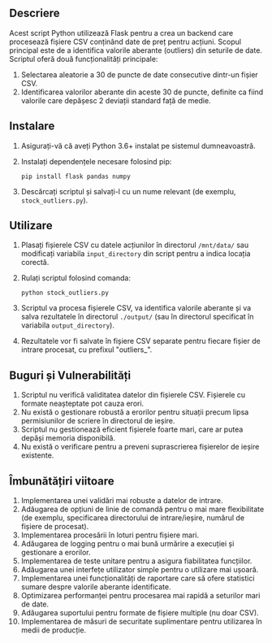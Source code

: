 ## Descriere

Acest script Python utilizează Flask pentru a crea un backend care procesează fișiere CSV conținând date de preț pentru acțiuni. 
Scopul principal este de a identifica valorile aberante (outliers) din seturile de date. Scriptul oferă două funcționalități principale:

1. Selectarea aleatorie a 30 de puncte de date consecutive dintr-un fișier CSV.
2. Identificarea valorilor aberante din aceste 30 de puncte, definite ca fiind valorile care depășesc 2 deviații standard față de medie.

## Instalare

1. Asigurați-vă că aveți Python 3.6+ instalat pe sistemul dumneavoastră.

2. Instalați dependențele necesare folosind pip:

   ```
   pip install flask pandas numpy
   ```

3. Descărcați scriptul și salvați-l cu un nume relevant (de exemplu, `stock_outliers.py`).

## Utilizare

1. Plasați fișierele CSV cu datele acțiunilor în directorul `/mnt/data/` sau modificați variabila `input_directory` din script pentru a indica locația corectă.

2. Rulați scriptul folosind comanda:

   ```
   python stock_outliers.py
   ```

3. Scriptul va procesa fișierele CSV, va identifica valorile aberante și va salva rezultatele în directorul `./output/` (sau în directorul specificat în variabila `output_directory`).

4. Rezultatele vor fi salvate în fișiere CSV separate pentru fiecare fișier de intrare procesat, cu prefixul "outliers_".

## Buguri și Vulnerabilități

1. Scriptul nu verifică validitatea datelor din fișierele CSV. Fișierele cu formate neașteptate pot cauza erori.
2. Nu există o gestionare robustă a erorilor pentru situații precum lipsa permisiunilor de scriere în directorul de ieșire.
3. Scriptul nu gestionează eficient fișierele foarte mari, care ar putea depăși memoria disponibilă.
4. Nu există o verificare pentru a preveni suprascrierea fișierelor de ieșire existente.

## Îmbunătățiri viitoare

1. Implementarea unei validări mai robuste a datelor de intrare.
2. Adăugarea de opțiuni de linie de comandă pentru o mai mare flexibilitate (de exemplu, specificarea directorului de intrare/ieșire, numărul de fișiere de procesat).
3. Implementarea procesării în loturi pentru fișiere mari.
4. Adăugarea de logging pentru o mai bună urmărire a execuției și gestionare a erorilor.
5. Implementarea de teste unitare pentru a asigura fiabilitatea funcțiilor.
6. Adăugarea unei interfețe utilizator simple pentru o utilizare mai ușoară.
7. Implementarea unei funcționalități de raportare care să ofere statistici sumare despre valorile aberante identificate.
8. Optimizarea performanței pentru procesarea mai rapidă a seturilor mari de date.
9. Adăugarea suportului pentru formate de fișiere multiple (nu doar CSV).
10. Implementarea de măsuri de securitate suplimentare pentru utilizarea în medii de producție.
